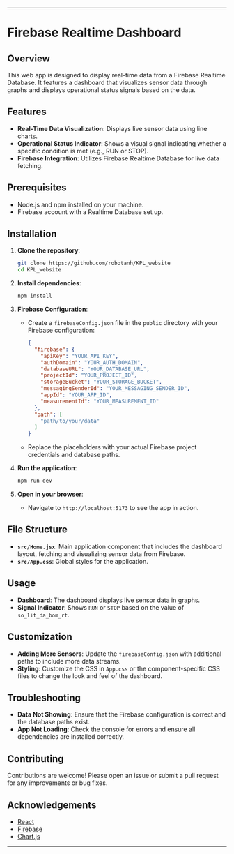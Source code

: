 
---

# Firebase Realtime Dashboard

## Overview

This web app is designed to display real-time data from a Firebase Realtime Database. It features a dashboard that visualizes sensor data through graphs and displays operational status signals based on the data.

## Features

- **Real-Time Data Visualization**: Displays live sensor data using line charts.
- **Operational Status Indicator**: Shows a visual signal indicating whether a specific condition is met (e.g., RUN or STOP).
- **Firebase Integration**: Utilizes Firebase Realtime Database for live data fetching.

## Prerequisites

- Node.js and npm installed on your machine.
- Firebase account with a Realtime Database set up.

## Installation

1. **Clone the repository**:
   ```sh
   git clone https://github.com/robotanh/KPL_website
   cd KPL_website
   ```

2. **Install dependencies**:
   ```sh
   npm install
   ```

3. **Firebase Configuration**:
   - Create a `firebaseConfig.json` file in the `public` directory with your Firebase configuration:
     ```json
     {
       "firebase": {
         "apiKey": "YOUR_API_KEY",
         "authDomain": "YOUR_AUTH_DOMAIN",
         "databaseURL": "YOUR_DATABASE_URL",
         "projectId": "YOUR_PROJECT_ID",
         "storageBucket": "YOUR_STORAGE_BUCKET",
         "messagingSenderId": "YOUR_MESSAGING_SENDER_ID",
         "appId": "YOUR_APP_ID",
         "measurementId": "YOUR_MEASUREMENT_ID"
       },
       "path": [
         "path/to/your/data"
       ]
     }
     ```
   - Replace the placeholders with your actual Firebase project credentials and database paths.

4. **Run the application**:
   ```sh
   npm run dev
   ```

5. **Open in your browser**:
   - Navigate to `http://localhost:5173` to see the app in action.

## File Structure

- **`src/Home.jsx`**: Main application component that includes the dashboard layout, fetching and visualizing sensor data from Firebase.
- **`src/App.css`**: Global styles for the application.

## Usage

- **Dashboard**: The dashboard displays live sensor data in graphs.
- **Signal Indicator**: Shows `RUN` or `STOP` based on the value of `so_lit_da_bom_rt`.

## Customization

- **Adding More Sensors**: Update the `firebaseConfig.json` with additional paths to include more data streams.
- **Styling**: Customize the CSS in `App.css` or the component-specific CSS files to change the look and feel of the dashboard.

## Troubleshooting

- **Data Not Showing**: Ensure that the Firebase configuration is correct and the database paths exist.
- **App Not Loading**: Check the console for errors and ensure all dependencies are installed correctly.



## Contributing

Contributions are welcome! Please open an issue or submit a pull request for any improvements or bug fixes.

## Acknowledgements

- [React](https://reactjs.org/)
- [Firebase](https://firebase.google.com/)
- [Chart.js](https://www.chartjs.org/)

---

